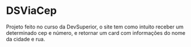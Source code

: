 # DSViaCep

Projeto feito no curso da DevSuperior, o site tem como intuito receber um determinado cep e número, e retornar um card com informações do nome da cidade e rua.

